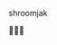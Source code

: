 shroomjak
      


🏴‍☠️🦊
<!---
vivikthor/vivikthor is a ✨ special ✨ repository because its `README.md` (this file) appears on your GitHub profile.
You can click the Preview link to take a look at your changes.
--->
